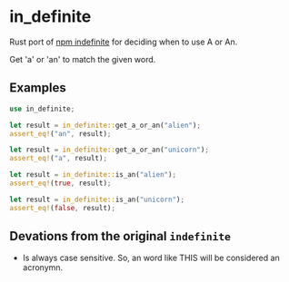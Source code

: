 # in_definite
Rust port of [npm indefinite](https://www.npmjs.com/package/indefinite) for deciding when to use A or An.

Get 'a' or 'an' to match the given word.

## Examples

```rust
use in_definite;

let result = in_definite::get_a_or_an("alien");
assert_eq!("an", result);
```

```rust
let result = in_definite::get_a_or_an("unicorn");
assert_eq!("a", result);
```

```rust
let result = in_definite::is_an("alien");
assert_eq!(true, result);
```

```rust
let result = in_definite::is_an("unicorn");
assert_eq!(false, result);
```

## Devations from the original `indefinite`

- Is always case sensitive. So, an word like THIS will be considered an acronymn.
